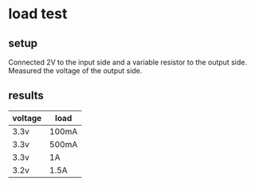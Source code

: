 # load test
## setup
Connected 2V to the input side and a variable resistor to the output side. Measured the voltage of the output side.
## results
|voltage|load|
|-------|-------|
| 3.3v | 100mA
| 3.3v | 500mA
| 3.3v | 1A
| 3.2v | 1.5A

